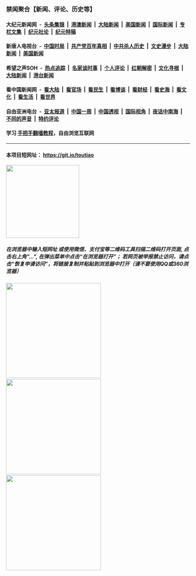 ### 禁闻聚合【新闻、评论、历史等】

#### 大纪元新闻网 &nbsp;-&nbsp; [头条集锦](indexes/E头条集锦.md?t=02131044) &nbsp;|&nbsp; [港澳新闻](indexes/E港澳新闻.md?t=02131044)  &nbsp;|&nbsp; [大陆新闻](indexes/E大陆新闻.md?t=02131044) &nbsp;|&nbsp; [美国新闻](indexes/E美国新闻.md?t=02131044) &nbsp;|&nbsp; [国际新闻](indexes/E国际新闻.md?t=02131044) &nbsp;|&nbsp; [专栏文集](indexes/E专栏文集.md?t=02131044) &nbsp;|&nbsp; [纪元社论](indexes/E纪元社论.md?t=02131044) &nbsp;|&nbsp; [纪元特稿](indexes/E纪元特稿.md?t=02131044) 

#### 新唐人电视台 &nbsp;-&nbsp; [中国时局](indexes/N中国时局.md?t=02131044) &nbsp;|&nbsp; [共产党百年真相](indexes/N共产党百年真相.md?t=02131044) &nbsp;|&nbsp; [中共杀人历史](indexes/N中共杀人历史.md?t=02131044) &nbsp;|&nbsp; [文史漫步](indexes/N文史漫步.md?t=02131044) &nbsp;|&nbsp; [大陆新闻](indexes/N大陆新闻.md?t=02131044) &nbsp;|&nbsp; [美国新闻](indexes/N美国新闻.md?t=02131044)

#### 希望之声SOH &nbsp;-&nbsp; [热点追踪](indexes/H热点追踪.md?t=02131044) &nbsp;|&nbsp; [名家谈时事](indexes/H名家谈时事.md?t=02131044) &nbsp;|&nbsp; [个人评论](indexes/H个人评论.md?t=02131044)  &nbsp;|&nbsp; [红朝解密](indexes/H红朝解密.md?t=02131044) &nbsp;|&nbsp; [文化寻根](indexes/H文化寻根.md?t=02131044) &nbsp;|&nbsp; [大陆新闻](indexes/H大陆新闻.md?t=02131044) &nbsp;|&nbsp; [港台新闻](indexes/H港台新闻.md?t=02131044)

#### 看中国新闻网 &nbsp;-&nbsp; [看大陆](indexes/S看大陆.md?t=02131044) &nbsp;|&nbsp; [看官场](indexes/S看官场.md?t=02131044) &nbsp;|&nbsp; [看民生](indexes/S看民生.md?t=02131044)  &nbsp;|&nbsp; [看博谈](indexes/S看博谈.md?t=02131044) &nbsp;|&nbsp; [看财经](indexes/S看财经.md?t=02131044) &nbsp;|&nbsp; [看史海](indexes/S看史海.md?t=02131044) &nbsp;|&nbsp; [看文化](indexes/S看文化.md?t=02131044) &nbsp;|&nbsp; [看生活](indexes/S看生活.md?t=02131044) &nbsp;|&nbsp; [看世界](indexes/S看世界.md?t=02131044)

#### 自由亚洲电台 &nbsp;-&nbsp; [亚太报道](indexes/R亚太报道.md?t=02131044) &nbsp;|&nbsp; [中国一周](indexes/R中国一周.md?t=02131044) &nbsp;|&nbsp; [中国透视](indexes/R中国透视.md?t=02131044)  &nbsp;|&nbsp; [国际视角](indexes/R国际视角.md?t=02131044) &nbsp;|&nbsp; [夜话中南海](indexes/R夜话中南海.md?t=02131044) &nbsp;|&nbsp; [不同的声音](indexes/R不同的声音.md?t=02131044) &nbsp;|&nbsp; [特约评论](indexes/R特约评论.md?t=02131044)

#### 学习 [手把手翻墙教程](https://github.com/gfw-breaker/guides/wiki)，自由浏览互联网

----

#### 本项目短网址： https://git.io/toutiao
<img src="https://raw.githubusercontent.com/gfw-breaker/banned-news/master/scripts/img/qr.png" width="200px"/>  

##### 在浏览器中输入短网址 或使用微信、支付宝等二维码工具扫描二维码打开页面, 点击右上角"...", 在弹出菜单中点击“在浏览器打开”； 若网页被举报禁止访问，请点击“恢复申请访问”，将链接复制并粘贴到浏览器中打开（请不要使用QQ或360浏览器）

<img src="https://raw.githubusercontent.com/gfw-breaker/banned-news/master/scripts/img/1.png" width="260px"/> &nbsp; <img src="https://raw.githubusercontent.com/gfw-breaker/banned-news/master/scripts/img/2.png" width="260px"/> &nbsp; <img src="https://raw.githubusercontent.com/gfw-breaker/banned-news/master/scripts/img/3.png" width="260px"/>
